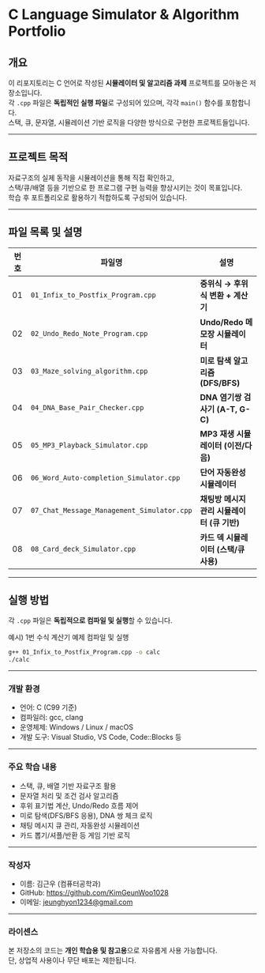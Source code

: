 # C Language Simulator & Algorithm Portfolio

## 개요

이 리포지토리는 C 언어로 작성된 **시뮬레이터 및 알고리즘 과제** 프로젝트를 모아놓은 저장소입니다.  
각 `.cpp` 파일은 **독립적인 실행 파일**로 구성되어 있으며, 각각 `main()` 함수를 포함합니다.  
스택, 큐, 문자열, 시뮬레이션 기반 로직을 다양한 방식으로 구현한 프로젝트들입니다.

---

## 프로젝트 목적

자료구조의 실제 동작을 시뮬레이션을 통해 직접 확인하고,  
스택/큐/배열 등을 기반으로 한 프로그램 구현 능력을 향상시키는 것이 목표입니다.  
학습 후 포트폴리오로 활용하기 적합하도록 구성되어 있습니다.

---

## 파일 목록 및 설명

| 번호 | 파일명                                      | 설명 |
|------|---------------------------------------------|------|
| 01   | `01_Infix_to_Postfix_Program.cpp`           | **중위식 → 후위식 변환 + 계산기** |
| 02   | `02_Undo_Redo_Note_Program.cpp`             | **Undo/Redo 메모장 시뮬레이터** |
| 03   | `03_Maze_solving_algorithm.cpp`             | **미로 탐색 알고리즘 (DFS/BFS)** |
| 04   | `04_DNA_Base_Pair_Checker.cpp`              | **DNA 염기쌍 검사기 (A-T, G-C)** |
| 05   | `05_MP3_Playback_Simulator.cpp`             | **MP3 재생 시뮬레이터 (이전/다음)** |
| 06   | `06_Word_Auto-completion_Simulator.cpp`     | **단어 자동완성 시뮬레이터** |
| 07   | `07_Chat_Message_Management_Simulator.cpp`  | **채팅방 메시지 관리 시뮬레이터 (큐 기반)** |
| 08   | `08_Card_deck_Simulator.cpp`                | **카드 덱 시뮬레이터 (스택/큐 사용)** |

---

## 실행 방법

각 `.cpp` 파일은 **독립적으로 컴파일 및 실행**할 수 있습니다.

예시) 1번 수식 계산기 예제 컴파일 및 실행

```bash 
g++ 01_Infix_to_Postfix_Program.cpp -o calc  
./calc
```

---

### 개발 환경
- 언어: C (C99 기준)
- 컴파일러: gcc, clang
- 운영체제: Windows / Linux / macOS
- 개발 도구: Visual Studio, VS Code, Code::Blocks 등

---

### 주요 학습 내용
- 스택, 큐, 배열 기반 자료구조 활용
- 문자열 처리 및 조건 검사 알고리즘
- 후위 표기법 계산, Undo/Redo 흐름 제어
- 미로 탐색(DFS/BFS 응용), DNA 쌍 체크 로직
- 채팅 메시지 큐 관리, 자동완성 시뮬레이션
- 카드 뽑기/셔플/반환 등 게임 기반 로직

---

### 작성자
- 이름: 김근우 (컴퓨터공학과)
- GitHub: https://github.com/KimGeunWoo1028
- 이메일: jeunghyon1234@gmail.com

---

### 라이센스
본 저장소의 코드는 **개인 학습용 및 참고용**으로 자유롭게 사용 가능합니다.  
단, 상업적 사용이나 무단 배포는 제한됩니다.

